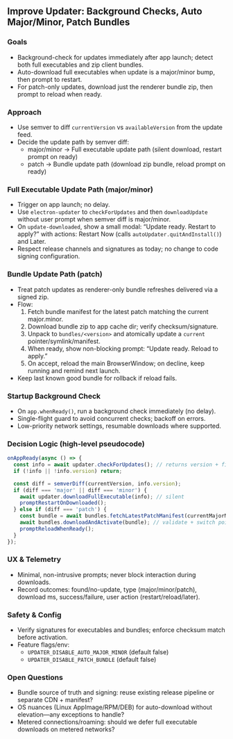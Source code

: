 ## Improve Updater: Background Checks, Auto Major/Minor, Patch Bundles

### Goals
- Background-check for updates immediately after app launch; detect both full executables and zip client bundles.
- Auto-download full executables when update is a major/minor bump, then prompt to restart.
- For patch-only updates, download just the renderer bundle zip, then prompt to reload when ready.

### Approach
- Use semver to diff `currentVersion` vs `availableVersion` from the update feed.
- Decide the update path by semver diff:
  - major/minor → Full executable update path (silent download, restart prompt on ready)
  - patch → Bundle update path (download zip bundle, reload prompt on ready)

### Full Executable Update Path (major/minor)
- Trigger on app launch; no delay.
- Use `electron-updater` to `checkForUpdates` and then `downloadUpdate` without user prompt when semver diff is major/minor.
- On `update-downloaded`, show a small modal: “Update ready. Restart to apply?” with actions: Restart Now (calls `autoUpdater.quitAndInstall()`) and Later.
- Respect release channels and signatures as today; no change to code signing configuration.

### Bundle Update Path (patch)
- Treat patch updates as renderer-only bundle refreshes delivered via a signed zip.
- Flow:
  1) Fetch bundle manifest for the latest patch matching the current major.minor.
  2) Download bundle zip to app cache dir; verify checksum/signature.
  3) Unpack to `bundles/<version>` and atomically update a `current` pointer/symlink/manifest.
  4) When ready, show non-blocking prompt: “Update ready. Reload to apply.”
  5) On accept, reload the main BrowserWindow; on decline, keep running and remind next launch.
- Keep last known good bundle for rollback if reload fails.

### Startup Background Check
- On `app.whenReady()`, run a background check immediately (no delay).
- Single-flight guard to avoid concurrent checks; backoff on errors.
- Low-priority network settings, resumable downloads where supported.

### Decision Logic (high-level pseudocode)
```ts
onAppReady(async () => {
  const info = await updater.checkForUpdates(); // returns version + files
  if (!info || !info.version) return;

  const diff = semverDiff(currentVersion, info.version);
  if (diff === 'major' || diff === 'minor') {
    await updater.downloadFullExecutable(info); // silent
    promptRestartOnDownloaded();
  } else if (diff === 'patch') {
    const bundle = await bundles.fetchLatestPatchManifest(currentMajorMinor);
    await bundles.downloadAndActivate(bundle); // validate + switch pointer
    promptReloadWhenReady();
  }
});
```

### UX & Telemetry
- Minimal, non-intrusive prompts; never block interaction during downloads.
- Record outcomes: found/no-update, type (major/minor/patch), download ms, success/failure, user action (restart/reload/later).

### Safety & Config
- Verify signatures for executables and bundles; enforce checksum match before activation.
- Feature flags/env:
  - `UPDATER_DISABLE_AUTO_MAJOR_MINOR` (default false)
  - `UPDATER_DISABLE_PATCH_BUNDLE` (default false)

### Open Questions
- Bundle source of truth and signing: reuse existing release pipeline or separate CDN + manifest?
- OS nuances (Linux AppImage/RPM/DEB) for auto-download without elevation—any exceptions to handle?
- Metered connections/roaming: should we defer full executable downloads on metered networks?

